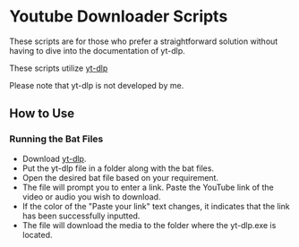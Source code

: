 # Youtube Downloader Scripts
These scripts are for those who prefer a straightforward solution without having to dive into the documentation of yt-dlp.

These scripts utilize [yt-dlp](https://github.com/yt-dlp/yt-dlp)

Please note that yt-dlp is not developed by me.

## How to Use
### Running the Bat Files
- Download [yt-dlp](https://github.com/yt-dlp/yt-dlp).
- Put the yt-dlp file in a folder along with the bat files.
- Open the desired bat file based on your requirement.
- The file will prompt you to enter a link. Paste the YouTube link of the video or audio you wish to download.
- If the color of the "Paste your link" text changes, it indicates that the link has been successfully inputted.
- The file will download the media to the folder where the yt-dlp.exe is located.

